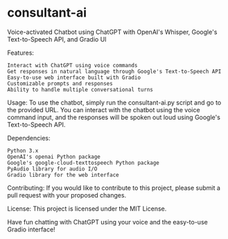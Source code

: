 # consultant-ai
Voice-activated Chatbot using ChatGPT with OpenAI's Whisper, Google's Text-to-Speech API, and Gradio UI

Features:

    Interact with ChatGPT using voice commands
    Get responses in natural language through Google's Text-to-Speech API
    Easy-to-use web interface built with Gradio
    Customizable prompts and responses
    Ability to handle multiple conversational turns

Usage:
To use the chatbot, simply run the consultant-ai.py script and go to the provided URL. You can interact with the chatbot using the voice command input, and the responses will be spoken out loud using Google's Text-to-Speech API.

Dependencies:

    Python 3.x
    OpenAI's openai Python package
    Google's google-cloud-texttospeech Python package
    PyAudio library for audio I/O
    Gradio library for the web interface

Contributing:
If you would like to contribute to this project, please submit a pull request with your proposed changes.

License:
This project is licensed under the MIT License.

Have fun chatting with ChatGPT using your voice and the easy-to-use Gradio interface!
